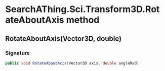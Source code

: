 # SearchAThing.Sci.Transform3D.RotateAboutAxis method
## RotateAboutAxis(Vector3D, double)
### Signature
```csharp
public void RotateAboutAxis(Vector3D axis, double angleRad)
```
